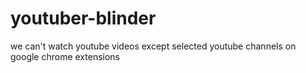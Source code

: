 # youtuber-blinder
we can't watch youtube videos except selected youtube channels on google chrome extensions
